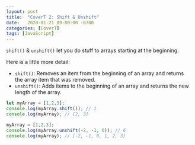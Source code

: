 ```yaml
---
layout: post
title:  "CoverT 2: Shift & Unshift"
date:   2020-01-21 09:00:00 -0700
categories: [CoverT]
tags: [JavaScript]
---
```


`shift()` & `unshift()` let you do stuff to arrays starting at the beginning.

Here is a little more detail:

- `shift()`: Removes an item from the beginning of an array and returns the array item that was removed.
- `unshift()`: Adds items to the beginning of an array and returns the new length of the array.

```javascript
let myArray = [1,2,3];
console.log(myArray.shift()); // 1
console.log(myArray); // [2, 3]

myArray = [1,2,3];
console.log(myArray.unshift(-2, -1, 0)); // 6
console.log(myArray); // [-2, -1, 0, 1, 2, 3]
```
